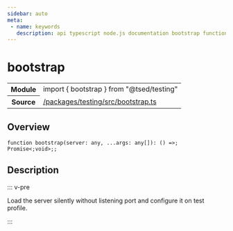 ```yaml
---
sidebar: auto
meta:
 - name: keywords
   description: api typescript node.js documentation bootstrap function
---
```

# bootstrap <Badge text="Function" type="function"/>
<!-- Summary -->
<section class="symbol-info"><table class="is-full-width"><tbody><tr><th>Module</th><td><div class="lang-typescript"><span class="token keyword">import</span> { bootstrap }&nbsp;<span class="token keyword">from</span>&nbsp;<span class="token string">"@tsed/testing"</span></div></td></tr><tr><th>Source</th><td><a href="https://github.com/TypedProject/ts-express-decorators/blob/v5.4.0/packages/testing/src/bootstrap.ts#L0-L0">/packages/testing/src/bootstrap.ts</a></td></tr></tbody></table></section>

<!-- Overview -->
## Overview


<pre><code class="typescript-lang ">function <span class="token function">bootstrap</span><span class="token punctuation">(</span>server<span class="token punctuation">:</span> <span class="token keyword">any</span><span class="token punctuation">,</span> ...args<span class="token punctuation">:</span> <span class="token keyword">any</span><span class="token punctuation">[</span><span class="token punctuation">]</span><span class="token punctuation">)</span><span class="token punctuation">:</span> <span class="token punctuation">(</span><span class="token punctuation">)</span> =&gt<span class="token punctuation">;</span> Promise&lt<span class="token punctuation">;</span><span class="token keyword">void</span>&gt<span class="token punctuation">;</span><span class="token punctuation">;</span></code></pre>



<!-- Description -->
## Description

::: v-pre

Load the server silently without listening port and configure it on test profile.

:::